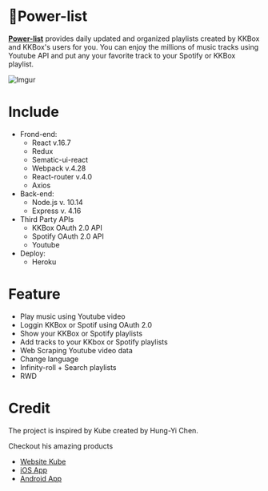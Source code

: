 # 🎵Power-list 
[**Power-list**](https://power-list.herokuapp.com) provides daily updated and organized playlists created by KKBox and KKBox's users for you. You can enjoy the millions of music tracks using Youtube API and put any your favorite track to your Spotify or KKBox playlist. 

![Imgur](https://i.imgur.com/IOR612a.gif)

# Include
* Frond-end:
    * React  v.16.7
    * Redux 
    * Sematic-ui-react 
    * Webpack v.4.28
    * React-router v.4.0
    * Axios
* Back-end:
    * Node.js v. 10.14
    * Express v. 4.16
* Third Party APIs
    * KKBox OAuth 2.0 API
    * Spotify OAuth 2.0 API
    * Youtube 
* Deploy:
    * Heroku

# Feature
   * Play music using Youtube video
   * Loggin KKBox or Spotif using OAuth 2.0
   * Show your KKBox or Spotify playlists 
   * Add tracks to your KKbox or Spotify playlists
   * Web Scraping Youtube video data
   * Change language
   * Infinity-roll + Search playlists
   * RWD

# Credit

The  project is inspired by Kube created by Hung-Yi Chen.

Checkout his amazing products
   * [ Website Kube](https://www.kube-app.com/today) 
   * [iOS App](https://itunes.apple.com/tw/app/kube-playlists/id1369069997) 
   * [ Android App](https://play.google.com/store/apps/details?id=com.kube.app)


